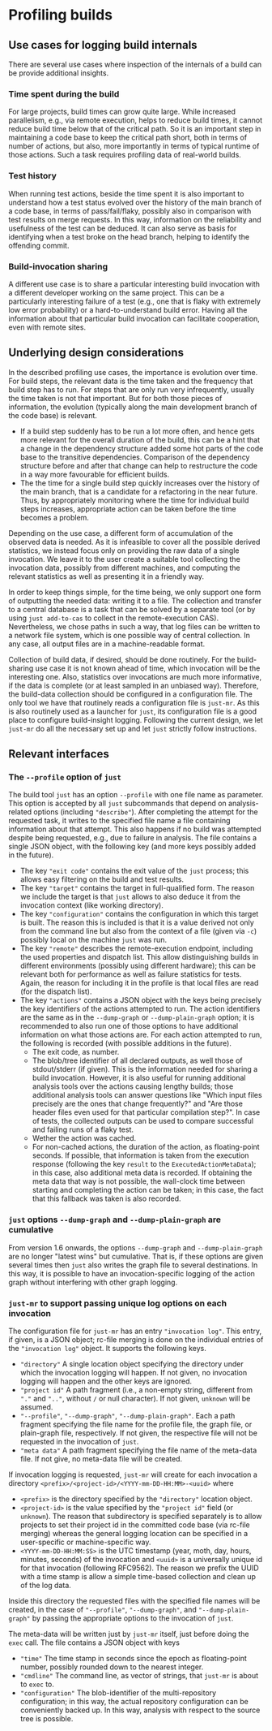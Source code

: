 # Profiling builds

## Use cases for logging build internals

There are several use cases where inspection of the internals of
a build can be provide additional insights.

### Time spent during the build

For large projects, build times can grow quite large. While increased
parallelism, e.g., via remote execution, helps to reduce build
times, it cannot reduce build time below that of the critical path.
So it is an important step in maintaining a code base to keep the
critical path short, both in terms of number of actions, but also,
more importantly in terms of typical runtime of those actions. Such
a task requires profiling data of real-world builds.

### Test history

When running test actions, beside the time spent it is also important
to understand how a test status evolved over the history of the
main branch of a code base, in terms of pass/fail/flaky, possibly
also in comparison with test results on merge requests. In this
way, information on the reliability and usefulness of the test can
be deduced. It can also serve as basis for identifying when a test
broke on the head branch, helping to identify the offending commit.

### Build-invocation sharing

A different use case is to share a particular interesting build
invocation with a different developer working on the same project.
This can be a particularly interesting failure of a test (e.g.,
one that is flaky with extremely low error probability) or a
hard-to-understand build error. Having all the information about
that particular build invocation can facilitate cooperation, even
with remote sites.

## Underlying design considerations

In the described profiling use cases, the importance is evolution
over time. For build steps, the relevant data is the time taken and
the frequency that build step has to run. For steps that are only
run very infrequently, usually the time taken is not that important.
But for both those pieces of information, the evolution (typically
along the main development branch of the code base) is relevant.
 - If a build step suddenly has to be run a lot more often, and hence
   gets more relevant for the overall duration of the build, this
   can be a hint that a change in the dependency structure added
   some hot parts of the code base to the transitive dependencies.
   Comparison of the dependency structure before and after that
   change can help to restructure the code in a way more favourable
   for efficient builds.
 - The the time for a single build step quickly increases over the
   history of the main branch, that is a candidate for a refactoring
   in the near future. Thus, by appropriately monitoring where the
   time for individual build steps increases, appropriate action
   can be taken before the time becomes a problem.

Depending on the use case, a different form of accumulation of
the observed data is needed. As it is infeasible to cover all the
possible derived statistics, we instead focus only on providing
the raw data of a single invocation. We leave it to the user create
a suitable tool collecting the invocation data, possibly from
different machines, and computing the relevant statistics as well
as presenting it in a friendly way.

In order to keep things simple, for the time being, we only support
one form of outputting the needed data: writing it to a file. The
collection and transfer to a central database is a task that can be
solved by a separate tool (or by using `just add-to-cas` to collect
in the remote-execution CAS). Nevertheless, we chose paths in such
a way, that log files can be written to a network file system,
which is one possible way of central collection. In any case, all
output files are in a machine-readable format.

Collection of build data, if desired, should be done routinely.
For the build-sharing use case it is not known ahead of time,
which invocation will be the interesting one. Also, statistics over
invocations are much more informative, if the data is complete (or
at least sampled in an unbiased way). Therefore, the build-data
collection should be configured in a configuration file. The
only tool we have that routinely reads a configuration file is
`just-mr`. As this is also routinely used as a launcher for `just`,
its configuration file is a good place to configure build-insight
logging. Following the current design, we let `just-mr` do all the
necessary set up and let `just` strictly follow instructions.

## Relevant interfaces

### The `--profile` option of `just`

The build tool `just` has an option `--profile` with one file name
as parameter. This option is accepted by all `just` subcommands
that depend on analysis-related options (including `"describe"`).
After completing the attempt for the
requested task, it writes to the specified file name a file containing
information about that attempt. This also happens if no build was
attempted despite being requested, e.g., due to failure in analysis.
The file contains a single JSON object, with the following key (and
more keys possibly added in the future).

 - The key `"exit code"` contains the exit value of the `just`
   process; this allows easy filtering on the build and test results.
 - The key `"target"` contains the target in full-qualified form.
   The reason we include the target is that `just` allows to also
   deduce it from the invocation context (like working directory).
 - The key `"configuration"` contains the configuration in which
   this target is built. The reason this is included is that it
   is a value derived not only from the command line but also from
   the context of a file (given via `-c`) possibly local on the
   machine `just` was run.
 - The key `"remote"` describes the remote-execution endpoint,
   including the used properties and dispatch list. This allow
   distinguishing builds in different environments (possibly using
   different hardware); this can be relevant both for performance
   as well as failure statistics for tests. Again, the reason for
   including it in the profile is that local files are read (for
   the dispatch list).
 - The key `"actions"` contains a JSON object with the keys being
   precisely the key identifiers of the actions attempted to run.
   The action identifiers are the same as in the `--dump-graph` or
   `--dump-plain-graph` option; it is recommended to also run one
   of those options to have additional information on what those
   actions are. For each action attempted to run, the following is
   recorded (with possible additions in the future).
    - The exit code, as number.
    - The blob/tree identifier of all declared outputs, as well
      those of stdout/stderr (if given). This is the information
      needed for sharing a build invocation. However, it is also
      useful for running additional analysis tools over the actions
      causing lengthy builds; those additional analysis tools can
      answer questions like "Which input files precisely are the
      ones that change frequently?" and "Are those header files
      even used for that particular compilation step?". In case of
      tests, the collected outputs can be used to compare successful
      and failing runs of a flaky test.
    - Wether the action was cached.
    - For non-cached actions, the duration of the action, as
      floating-point seconds. If possible, that information is taken
      from the execution response (following the key `result` to
      the `ExecutedActionMetaData`); in this case, also additional
      meta data is recorded. If obtaining the meta data that way
      is not possible, the wall-clock time between starting and
      completing the action can be taken; in this case, the fact
      that this fallback was taken is also recorded.

### `just` options `--dump-graph` and `--dump-plain-graph` are cumulative

From version 1.6 onwards, the options `--dump-graph` and
`--dump-plain-graph` are no longer "latest wins" but cumulative.
That is, if these options are given several times then `just` also
writes the graph file to several destinations. In this way, it is
possible to have an invocation-specific logging of the action graph
without interfering with other graph logging.

### `just-mr` to support passing unique log options on each invocation

The configuration file for `just-mr` has an entry `"invocation
log"`. This entry, if given, is a JSON object; rc-file merging is
done on the individual entries of the `"invocation log"` object.
It supports the following keys.

 - `"directory"` A single location object specifying the directory
   under which the invocation logging will happen. If not given, no
   invocation logging will happen and the other keys are ignored.
 - `"project id"` A path fragment (i.e., a non-empty string, different
   from `"."` and `".."`, without `/` or null character). If not
   given, `unknown` will be assumed.
 - `"--profile"`, `"--dump-graph"`, `"--dump-plain-graph"`. Each a
   path fragment specifying the file name for the profile file, the
   graph file, or plain-graph file, respectively. If not given, the
   respective file will not be requested in the invocation of `just`.
 - `"meta data"` A path fragment specifying the file name of the
   meta-data file. If not give, no meta-data file will be created.

If invocation logging is requested, `just-mr` will create for each invocation
a directory `<prefix>/<project-id>/<YYYY-mm-DD-HH:MM>-<uuid>` where

 - `<prefix>` is the directory specified by the `"directory"`
   location object.
 - `<project-id>` is the value specified by the `"project id"`
   field (or `unknown`). The reason that subdirectory is specified
   separately is to allow projects to set their project id in
   the committed code base (via rc-file merging) whereas the
   general logging location can be specified in a user-specific or
   machine-specific way.
 - `<YYYY-mm-DD-HH:MM:SS>` is the UTC timestamp (year, moth, day,
   hours, minutes, seconds) of the invocation and `<uuid>` is a universally
   unique id for that invocation (following RFC9562). The reason we
   prefix the UUID with a time stamp is allow a simple time-based
   collection and clean up of the log data.

Inside this directory the requested files with the specified file
names will be created, in the case of `"--profile"`, `"--dump-graph"`,
and `"--dump-plain-graph"` by passing the appropriate options to
the invocation of `just`.

The meta-data will be written just by `just-mr` itself, just before
doing the `exec` call. The file contains a JSON object with keys

 - `"time"` The time stamp in seconds since the epoch as floating-point
   number, possibly rounded down to the nearest integer.
 - `"cmdline"` The command line, as vector of strings, that `just-mr`
   is about to `exec` to.
 - `"configuration"` The blob-identifier of the multi-repository
   configuration; in this way, the actual repository configuration
   can be conveniently backed up. In this way, analysis with respect
   to the source tree is possible.
